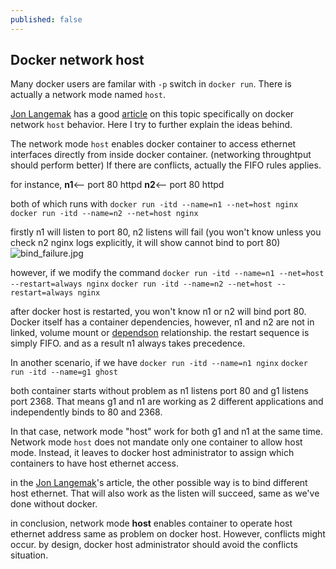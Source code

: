 ```yaml
---
published: false
---
```

## Docker network host
Many docker users are familar with `-p` switch in `docker run`. There is actually a network mode named `host`. 

[Jon Langemak](http://www.dasblinkenlichten.com/test/) has a good [article](http://www.dasblinkenlichten.com/docker-networking-101-host-mode/) on this topic specifically on docker network `host` behavior. Here I try to further explain the ideas behind.

The network mode `host` enables docker container to access ethernet interfaces directly from inside docker container. (networking throughtput should perform better) If there are conflicts, actually the FIFO rules applies. 

for instance, 
**n1**<-- port 80 httpd
**n2**<-- port 80 httpd

both of which runs with
`docker run -itd --name=n1 --net=host nginx`
`docker run -itd --name=n2 --net=host nginx`

firstly n1 will listen to port 80, n2 listens will fail (you won't know unless you check n2 nginx logs explicitly, it will show cannot bind to port 80)
![bind_failure.jpg]({{site.baseurl}}/public/images/2016/06/13/docker_network_host/bind_failure.jpg)

however, if we modify the command
`docker run -itd --name=n1 --net=host --restart=always nginx`
`docker run -itd --name=n2 --net=host --restart=always nginx`

after docker host is restarted, you won't know n1 or n2 will bind port 80. Docker itself has a container dependencies, however, n1 and n2 are not in linked, volume mount or [dependson](https://docs.docker.com/compose/compose-file/#depends-on) relationship. the restart sequence is simply FIFO. and as a result n1 always takes precedence.

In another scenario, if we have
`docker run -itd --name=n1 nginx`
`docker run -itd --name=g1 ghost`

both container starts without problem as n1 listens port 80 and g1 listens port 2368. That means g1 and n1 are working as 2 different applications and independently binds to 80 and 2368.

In that case, network mode "host" work for both g1 and n1 at the same time. Network mode `host` does not mandate only one container to allow host mode. Instead, it leaves to docker host administrator to assign which containers to have host ethernet access.

in the [Jon Langemak](http://www.dasblinkenlichten.com/test/)'s article, the other possible way is to bind different host ethernet. That will also work as the listen will succeed, same as we've done without docker.

in conclusion, network mode **host** enables container to operate host ethernet address same as problem on docker host. However, conflicts might occur. by design, docker host administrator should avoid the conflicts situation.

